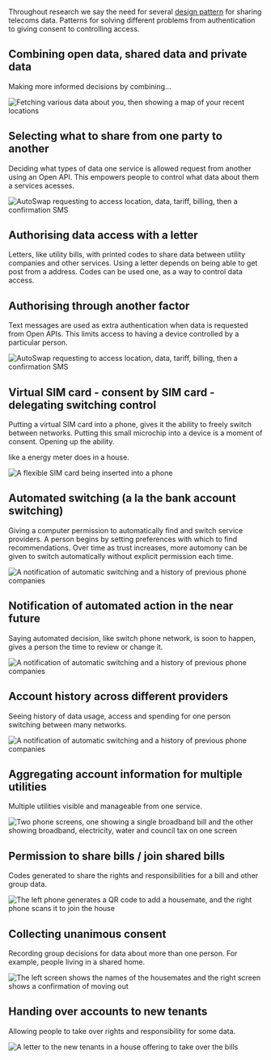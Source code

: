 Throughout research we say the need for several [design pattern](https://vimeo.com/231723090) for sharing telecoms data. Patterns for solving different problems from authentication to giving consent to controlling access. 

## Combining open data, shared data and private data

Making more informed decisions by combining...

![Fetching various data about you, then showing a map of your recent locations](https://s3-eu-west-1.amazonaws.com/projectsbyif.com/longform/openapis.projectsbyif.com/autoswap-3.png)

## Selecting what to share from one party to another

Deciding what types of data one service is allowed request from another using an Open API. This empowers people to control what data about them a services acesses. 

![AutoSwap requesting to access location, data, tariff, billing, then a confirmation SMS](https://s3-eu-west-1.amazonaws.com/projectsbyif.com/longform/openapis.projectsbyif.com/autoswap-2.png)

## Authorising data access with a letter

Letters, like utility bills, with printed codes to share data between utility companies and other services. Using a letter depends on being able to get post from a address. Codes can be used one, as a way to control data access.

## Authorising through another factor

Text messages are used as extra authentication when data is requested from Open APIs. This limits access to having a device controlled by a particular person. 

![AutoSwap requesting to access location, data, tariff, billing, then a confirmation SMS](https://s3-eu-west-1.amazonaws.com/projectsbyif.com/longform/openapis.projectsbyif.com/autoswap-2.png)

## Virtual SIM card - consent by SIM card - delegating switching control

Putting a virtual SIM card into a phone, gives it the ability to freely switch between networks. Putting this small microchip into a device is a moment of consent. Opening up the ability. 

like a energy meter does in a house.

![A flexible SIM card being inserted into a phone](https://s3-eu-west-1.amazonaws.com/projectsbyif.com/longform/openapis.projectsbyif.com/autoswap-5.png) 

## Automated switching (a la the bank account switching)

Giving a computer permission to automatically find and switch service providers. A person begins by setting preferences with which to find recommendations. Over time as trust increases, more automony can be given to switch automatically without explicit permission each time. 

![A notification of automatic switching and a history of previous phone companies](https://s3-eu-west-1.amazonaws.com/projectsbyif.com/longform/openapis.projectsbyif.com/autoswap-6.png)

## Notification of automated action in the near future

Saying automated decision, like switch phone network, is soon to happen, gives a person the time to review or change it.  

![A notification of automatic switching and a history of previous phone companies](https://s3-eu-west-1.amazonaws.com/projectsbyif.com/longform/openapis.projectsbyif.com/autoswap-6.png)

## Account history across different providers

Seeing history of data usage, access and spending for one person switching between many networks. 

![A notification of automatic switching and a history of previous phone companies](https://s3-eu-west-1.amazonaws.com/projectsbyif.com/longform/openapis.projectsbyif.com/autoswap-6.png)

## Aggregating account information for multiple utilities

Multiple utilities visible and manageable from one service.  

![Two phone screens, one showing a single broadband bill and the other showing broadband, electricity, water and council tax on one screen](https://s3-eu-west-1.amazonaws.com/projectsbyif.com/longform/openapis.projectsbyif.com/bills-box-v3-3.png)

## Permission to share bills / join shared bills

Codes generated to share the rights and responsibilities for a bill and other group data. 

![The left phone generates a QR code to add a housemate, and the right phone scans it to join the house](https://s3-eu-west-1.amazonaws.com/projectsbyif.com/longform/openapis.projectsbyif.com/bills-box-v3-4.png)

## Collecting unanimous consent

Recording group decisions for data about more than one person. For example, people living in a shared home. 

![The left screen shows the names of the housemates and the right screen shows a confirmation of moving out](https://s3-eu-west-1.amazonaws.com/projectsbyif.com/longform/openapis.projectsbyif.com/bills-box-v3-6.png)

## Handing over accounts to new tenants

Allowing people to take over rights and responsibility for some data. 

![A letter to the new tenants in a house offering to take over the bills](https://s3-eu-west-1.amazonaws.com/projectsbyif.com/longform/openapis.projectsbyif.com/new-tenants-letter-1.png)
